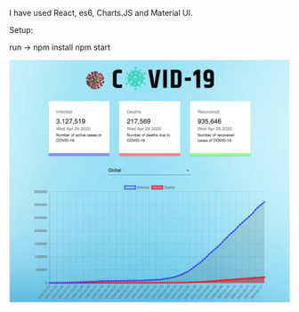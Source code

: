 I have used React, es6, Charts.JS and Material UI.

Setup:

run -> npm install npm start

![Covid 19](https://github.com/gauravcool/reactcorona/blob/master/src/images/sc.png)
